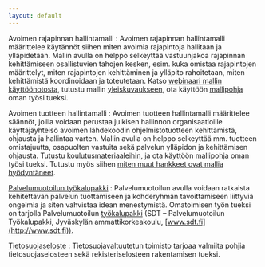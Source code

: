 ```yaml
---
layout: default
---
```


Avoimen rajapinnan hallintamalli
: Avoimen rajapinnan hallintamalli määrittelee käytännöt siihen miten avoimia rajapintoja hallitaan ja ylläpidetään. Mallin avulla on helppo selkeyttää vastuunjakoa rajapinnan kehittämiseen osallistuvien tahojen kesken, esim. kuka omistaa rajapintojen määrittelyt, miten rajapintojen kehittäminen ja ylläpito rahoitetaan, miten kehittämistä koordinoidaan ja toteutetaan. Katso [webinaari mallin käyttöönotosta](https://connect.funet.fi/p2zrbz8qm3m/), tutustu mallin [yleiskuvaukseen](http://julkictlab.fi/wordpress/wp-content/uploads/2015/10/Avoimen_rajapinnan-hallinnan-YLEISKUVAUS-v1.0.doc), ota käyttöön [mallipohja](http://julkictlab.fi/wordpress/wp-content/uploads/2015/10/xxx_rajapinnanhallintasuunnitelma-MALLIPOHJA-v1.0.doc) oman työsi tueksi.

Avoimen tuotteen hallintamalli
: Avoimen tuotteen hallintamalli määrittelee säännöt, joilla voidaan perustaa julkisen hallinnon organisaatioille käyttäjäyhteisö avoimen lähdekoodin ohjelmistotuotteen kehittämistä, ohjausta ja hallintaa varten. Mallin avulla on helppo selkeyttää mm. tuotteen omistajuutta, osapuolten vastuita sekä palvelun ylläpidon ja kehittämisen ohjausta. Tutustu [koulutusmateriaaleihin](http://julkictlab.fi/fi/koulutus_avoimentuotteenhallinta/), ja ota käyttöön [mallipohja](http://julkictlab.fi/wordpress/wp-content/uploads/2014/12/JulkICTLab_Tuotteenhallintasuunnitelma-dokumenttipohja_final.doc) oman työsi tueksi. Tutustu myös siihen [miten muut hankkeet ovat mallia hyödyntäneet](http://https//wiki.julkict.fi/julkict/projektit/avoimen-tuotteen-hallinta).

[Palvelumuotoilun työkalupakki](http://www.sdt.fi)
: Palvelumuotoilun avulla voidaan ratkaista kehitettävän palvelun tuottamiseen ja kohderyhmän tavoittamiseen liittyviä ongelmia ja siten vahvistaa idean menestymistä. Omatoimisen työn tueksi on tarjolla Palvelumuotoilun [työkalupakki](http://julkictlab.fi/wordpress/wp-content/uploads/2014/12/ServiceDesignToolkit1.pdf) (SDT – Palvelumuotoilun Työkalupakki, Jyväskylän ammattikorkeakoulu, [www.sdt.fi](http://www.sdt.fi)).

[Tietosuojaseloste](http://www.tietosuoja.fi/fi/index/materiaalia/lomakkeet/rekisteri-jatietosuojaselosteet.html)
: Tietosuojavaltuutetun toimisto tarjoaa valmiita pohjia tietosuojaselosteen sekä rekisteriselosteen rakentamisen tueksi.

